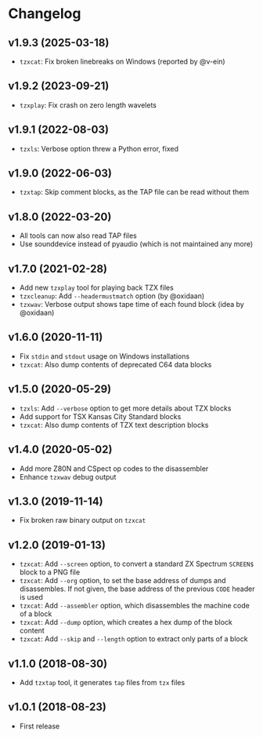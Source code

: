 # Changelog

## v1.9.3 (2025-03-18)

* `tzxcat`: Fix broken linebreaks on Windows (reported by @v-ein)

## v1.9.2 (2023-09-21)

* `tzxplay`: Fix crash on zero length wavelets

## v1.9.1 (2022-08-03)

* `tzxls`: Verbose option threw a Python error, fixed

## v1.9.0 (2022-06-03)

* `tzxtap`: Skip comment blocks, as the TAP file can be read without them

## v1.8.0 (2022-03-20)

* All tools can now also read TAP files
* Use sounddevice instead of pyaudio (which is not maintained any more)

## v1.7.0 (2021-02-28)

* Add new `tzxplay` tool for playing back TZX files
* `tzxcleanup`: Add `--headermustmatch` option (by @oxidaan)
* `tzxwav`: Verbose output shows tape time of each found block (idea by @oxidaan)

## v1.6.0 (2020-11-11)

* Fix `stdin` and `stdout` usage on Windows installations
* `tzxcat`: Also dump contents of deprecated C64 data blocks

## v1.5.0 (2020-05-29)

* `tzxls`: Add `--verbose` option to get more details about TZX blocks
* Add support for TSX Kansas City Standard blocks
* `tzxcat`: Also dump contents of TZX text description blocks

## v1.4.0 (2020-05-02)

* Add more Z80N and CSpect op codes to the disassembler
* Enhance `tzxwav` debug output

## v1.3.0 (2019-11-14)

* Fix broken raw binary output on `tzxcat`

## v1.2.0 (2019-01-13)

* `tzxcat`: Add `--screen` option, to convert a standard ZX Spectrum `SCREEN$` block to a PNG file
* `tzxcat`: Add `--org` option, to set the base address of dumps and disassembles. If not given, the base address of the previous `CODE` header is used
* `tzxcat`: Add `--assembler` option, which disassembles the machine code of a block
* `tzxcat`: Add `--dump` option, which creates a hex dump of the block content
* `tzxcat`: Add `--skip` and `--length` option to extract only parts of a block

## v1.1.0 (2018-08-30)

* Add `tzxtap` tool, it generates `tap` files from `tzx` files

## v1.0.1 (2018-08-23)

* First release
